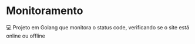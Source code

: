# Monitoramento

:computer: Projeto em Golang que monitora o status code, verificando se o site está online ou offline 
